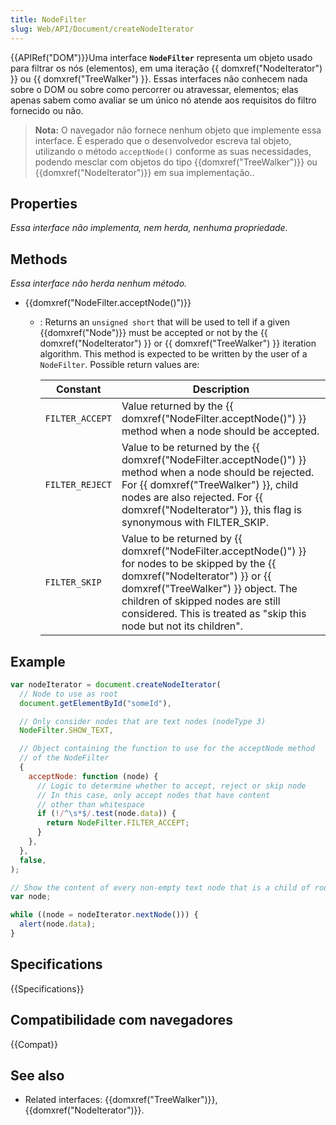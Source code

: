 ```yaml
---
title: NodeFilter
slug: Web/API/Document/createNodeIterator
---
```


{{APIRef("DOM")}}Uma interface **`NodeFilter`** representa um objeto usado para filtrar os nós (elementos), em uma iteração {{ domxref("NodeIterator") }} ou {{ domxref("TreeWalker") }}. Essas interfaces não conhecem nada sobre o DOM ou sobre como percorrer ou atravessar, elementos; elas apenas sabem como avaliar se um único nó atende aos requisitos do filtro fornecido ou não.

> **Nota:** O navegador não fornece nenhum objeto que implemente essa interface. É esperado que o desenvolvedor escreva tal objeto, utilizando o método `acceptNode()` conforme as suas necessidades, podendo mesclar com objetos do tipo {{domxref("TreeWalker")}} ou {{domxref("NodeIterator")}} em sua implementação..

## Properties

_Essa interface não implementa, nem herda, nenhuma propriedade._

## Methods

_Essa interface não herda nenhum método._

- {{domxref("NodeFilter.acceptNode()")}}

  - : Returns an `unsigned short` that will be used to tell if a given {{domxref("Node")}} must be accepted or not by the {{ domxref("NodeIterator") }} or {{ domxref("TreeWalker") }} iteration algorithm. This method is expected to be written by the user of a `NodeFilter`. Possible return values are:

    | Constant        | Description                                                                                                                                                                                                                                                                        |
    | --------------- | ---------------------------------------------------------------------------------------------------------------------------------------------------------------------------------------------------------------------------------------------------------------------------------- |
    | `FILTER_ACCEPT` | Value returned by the {{ domxref("NodeFilter.acceptNode()") }} method when a node should be accepted.                                                                                                                                                                              |
    | `FILTER_REJECT` | Value to be returned by the {{ domxref("NodeFilter.acceptNode()") }} method when a node should be rejected. For {{ domxref("TreeWalker") }}, child nodes are also rejected. For {{ domxref("NodeIterator") }}, this flag is synonymous with FILTER_SKIP.                           |
    | `FILTER_SKIP`   | Value to be returned by {{ domxref("NodeFilter.acceptNode()") }} for nodes to be skipped by the {{ domxref("NodeIterator") }} or {{ domxref("TreeWalker") }} object. The children of skipped nodes are still considered. This is treated as "skip this node but not its children". |

## Example

```js
var nodeIterator = document.createNodeIterator(
  // Node to use as root
  document.getElementById("someId"),

  // Only consider nodes that are text nodes (nodeType 3)
  NodeFilter.SHOW_TEXT,

  // Object containing the function to use for the acceptNode method
  // of the NodeFilter
  {
    acceptNode: function (node) {
      // Logic to determine whether to accept, reject or skip node
      // In this case, only accept nodes that have content
      // other than whitespace
      if (!/^\s*$/.test(node.data)) {
        return NodeFilter.FILTER_ACCEPT;
      }
    },
  },
  false,
);

// Show the content of every non-empty text node that is a child of root
var node;

while ((node = nodeIterator.nextNode())) {
  alert(node.data);
}
```

## Specifications

{{Specifications}}

## Compatibilidade com navegadores

{{Compat}}

## See also

- Related interfaces: {{domxref("TreeWalker")}}, {{domxref("NodeIterator")}}.

